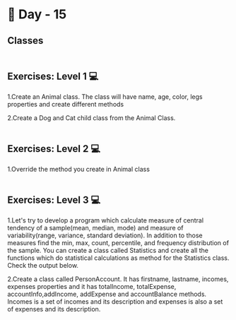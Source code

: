 # 🔖 Day - 15

## Classes<br><br>

## Exercises: Level 1 💻

1.Create an Animal class. The class will have name, age, color, legs properties and create different methods

2.Create a Dog and Cat child class from the Animal Class.<br><br>

## Exercises: Level 2 💻

1.Override the method you create in Animal class<br><br>

## Exercises: Level 3 💻

1.Let's try to develop a program which calculate measure of central tendency of a sample(mean, median, mode) and measure of variability(range, variance, standard deviation). In addition to those measures find the min, max, count, percentile, and frequency distribution of the sample. You can create a class called Statistics and create all the functions which do statistical calculations as method for the Statistics class. Check the output below.

2.Create a class called PersonAccount. It has firstname, lastname, incomes, expenses properties and it has totalIncome, totalExpense, accountInfo,addIncome, addExpense and accountBalance methods. Incomes is a set of incomes and its description and expenses is also a set of expenses and its description.

